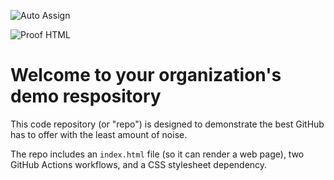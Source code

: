 ![Auto Assign](https://github.com/Image-Processing-AUT/demo-repository/actions/workflows/auto-assign.yml/badge.svg)

![Proof HTML](https://github.com/Image-Processing-AUT/demo-repository/actions/workflows/proof-html.yml/badge.svg)

# Welcome to your organization's demo respository
This code repository (or "repo") is designed to demonstrate the best GitHub has to offer with the least amount of noise.

The repo includes an `index.html` file (so it can render a web page), two GitHub Actions workflows, and a CSS stylesheet dependency.
